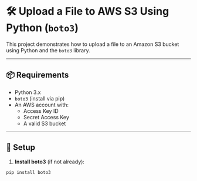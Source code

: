 # 🛠️ Upload a File to AWS S3 Using Python (`boto3`)

This project demonstrates how to upload a file to an Amazon S3 bucket using Python and the `boto3` library.

---

## 📦 Requirements

- Python 3.x
- `boto3` (install via pip)
- An AWS account with:
  - Access Key ID
  - Secret Access Key
  - A valid S3 bucket

---

## 🔧 Setup

1. **Install boto3** (if not already):

```bash
pip install boto3
